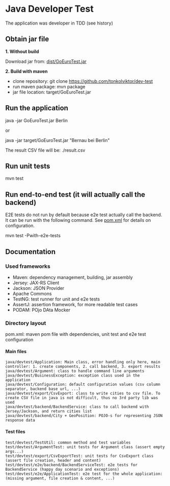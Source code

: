 Java Developer Test
=============

The application was developer in TDD (see history)

## Obtain jar file

**1. Without build**

Download jar from: [dist/GoEuroTest.jar](dist/GoEuroTest.jar)

**2. Build with maven**

* clone repository: git clone https://github.com/tonkolviktor/dev-test
* run maven package: mvn package
* jar file location: target/GoEuroTest.jar

## Run the application

java -jar GoEuroTest.jar Berlin

or

java -jar target/GoEuroTest.jar "Bernau bei Berlin"

The result CSV file will be: ./result.csv

## Run unit tests

mvn test

## Run end-to-end test (it will actually call the backend)

E2E tests do not run by default because e2e test actually call the backend. It can be run with the following command. See [pom.xml](pom.xml) for details on configuration.

mvn test -Pwith-e2e-tests

## Documentation

### Used frameworks

* Maven: dependency management, building, jar assembly
* Jersey: JAX-RS Client
* Jackson: JSON Provider
* Apache Commons
* TestNG: test runner for unit and e2e tests
* AssertJ: assertion framework, for more readable test cases
* PODAM: POjo DAta Mocker

### Directory layout

pom.xml: maven pom file with dependencies, unit test and e2e test configuration

#### Main files

```
java/devtest/Application: Main class, error handling only here, main controller: 1. create components, 2. call backend, 3. export results
java/devtest/Argument: class to handle command line arguments
java/devtest/BusinessException: exception class used in the application
java/devtest/Configuration: default configuration values (csv column separator, backend base url, ...)
java/devtest/export/CsvExport: class to write cities to csv file. To create CSV file in java is not difficult, thus no 3rd party lib was used
java/devtest/backend/BackendService: class to call backend with Jersey/Jackson, and return cities list
java/devtest/backend/City + GeoPosition: POJO-s for representing JSON response data
```

#### Test files

```
test/devtest/TestUtil: common method and test variables
test/devtest/ArgumentTest: unit tests for Argument class (assert empty args...)
test/devtest/export/CsvExportTest: unit tests for CsvExport class (assert file creation, header and content)
test/devtest/e2e/backend/BackendServiceTest: e2e tests for BackendService (happy day scenario and exceptions)
test/devtest/e2e/ApplicationTest: e2e test for the whole application: (missing argument, file creation & content, ...)
```